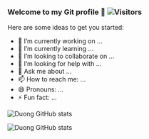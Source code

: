 ### Welcome to my Git profile 👋                                                                ![Visitors](https://visitor-badge.glitch.me/badge?page_id=${your.HDuong1803}.${your.repo.id})

Here are some ideas to get you started:

- 🔭 I’m currently working on ...
- 🌱 I’m currently learning ...
- 👯 I’m looking to collaborate on ...
- 🤔 I’m looking for help with ...
- 💬 Ask me about ...
- 📫 How to reach me: ...
- 😄 Pronouns: ...
- ⚡ Fun fact: ...

![Duong GitHub stats](https://github-readme-stats.vercel.app/api?username=HDuong1803&show_icons=true&theme=radical)

      
![Duong GitHub stats](https://github-readme-stats.vercel.app/api?username=HDuong1803&show_icons=true)

